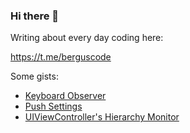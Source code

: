 ### Hi there 👋

Writing about every day coding here:

https://t.me/berguscode

Some gists:

- [Keyboard Observer](https://gist.github.com/bergusman/cab78cd3d194c3612bc1f22ce899b6c7)
- [Push Settings](https://gist.github.com/bergusman/aee22cbcd613f612d4efe348727b1973)
- [UIViewController's Hierarchy Monitor](https://gist.github.com/bergusman/d41a3355b61e3c4b579d888503b84afe)

<!--
**bergusman/bergusman** is a ✨ _special_ ✨ repository because its `README.md` (this file) appears on your GitHub profile.

Here are some ideas to get you started:

- 🔭 I’m currently working on ...
- 🌱 I’m currently learning ...
- 👯 I’m looking to collaborate on ...
- 🤔 I’m looking for help with ...
- 💬 Ask me about ...
- 📫 How to reach me: ...
- 😄 Pronouns: ...
- ⚡ Fun fact: ...
-->
